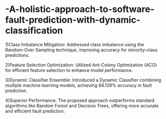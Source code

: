 # -A-holistic-approach-to-software-fault-prediction-with-dynamic-classification

1)Class Imbalance Mitigation: Addressed class imbalance using the Random-Over Sampling technique, improving accuracy for minority-class predictions.

2)Feature Selection Optimization: Utilized Ant-Colony Optimization (ACO) for efficient feature selection to enhance model performance.

3)Dynamic Classifier Ensemble: Introduced a Dynamic Classifier combining multiple machine learning models, achieving 94.129% accuracy in fault prediction.

4)Superior Performance: The proposed approach outperforms standard algorithms like Random Forest and Decision Trees, offering more accurate and efficient fault prediction.
